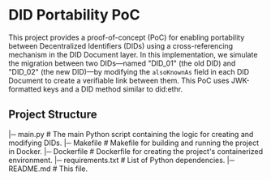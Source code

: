 # DID Portability PoC

This project provides a proof-of-concept (PoC) for enabling portability between Decentralized Identifiers (DIDs) using a cross-referencing mechanism in the DID Document layer. In this implementation, we simulate the migration between two DIDs—named "DID_01" (the old DID) and "DID_02" (the new DID)—by modifying the `alsoKnownAs` field in each DID Document to create a verifiable link between them. This PoC uses JWK-formatted keys and a DID method similar to did:ethr.

## Project Structure

|─ main.py # The main Python script containing the logic for creating and modifying DIDs. 
|─ Makefile # Makefile for building and running the project in Docker. 
|─ Dockerfile # Dockerfile for creating the project's containerized environment. 
|─ requirements.txt # List of Python dependencies. |─ README.md # This file.